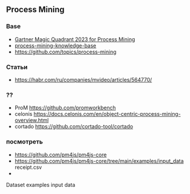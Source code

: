 
## Process Mining
### Base
- [Gartner Magic Quadrant 2023 for Process Mining](https://github.com/TheWoops/awesome-processmining)
- [process-mining-knowledge-base](https://github.com/lisenkovkv/process-mining-knowledge-base)
- https://github.com/topics/process-mining
### Статьи
- https://habr.com/ru/companies/mvideo/articles/564770/
### ??
- ProM https://github.com/promworkbench
- celonis https://docs.celonis.com/en/object-centric-process-mining-overview.html
- cortado https://github.com/cortado-tool/cortado
### посмотреть
- https://github.com/pm4js/pm4js-core
- https://github.com/pm4js/pm4js-core/tree/main/examples/input_data receipt.csv
- 

Dataset
examples input data

